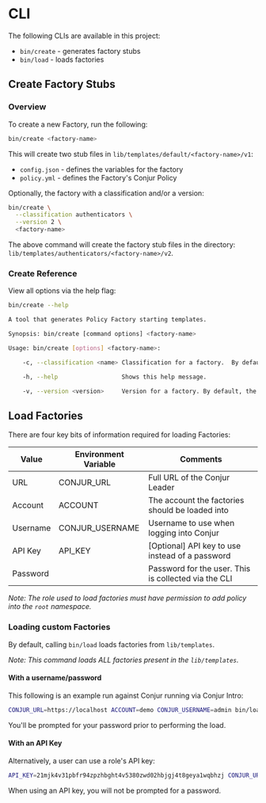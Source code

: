 # CLI

The following CLIs are available in this project:

- `bin/create` - generates factory stubs
- `bin/load` - loads factories

## Create Factory Stubs

### Overview

To create a new Factory, run the following:

```sh
bin/create <factory-name>
```

This will create two stub files in `lib/templates/default/<factory-name>/v1`:

- `config.json` - defines the variables for the factory
- `policy.yml` - defines the Factory's Conjur Policy

Optionally, the factory with a classification and/or a version:

```sh
bin/create \
  --classification authenticators \
  --version 2 \
  <factory-name>
```

The above command will create the factory stub files in the directory: `lib/templates/authenticators/<factory-name>/v2`.

### Create Reference

View all options via the help flag:

```sh
bin/create --help

A tool that generates Policy Factory starting templates.

Synopsis: bin/create [command options] <factory-name>

Usage: bin/create [options] <factory-name>:

    -c, --classification <name> Classification for a factory.  By default, the classification will be 'default'

    -h, --help                  Shows this help message.

    -v, --version <version>     Version for a factory. By default, the version will be 'v1'.
```

## Load Factories

There are four key bits of information required for loading Factories:

| Value | Environment Variable | Comments |
|-|-|-|
| URL | CONJUR_URL | Full URL of the Conjur Leader |
| Account| ACCOUNT | The account the factories should be loaded into |
| Username | CONJUR_USERNAME | Username to use when logging into Conjur |
| API Key | API_KEY | [Optional] API key to use instead of a password |
| Password | | Password for the user. This is collected via the CLI |

*Note: The role used to load factories must have permission to add policy into the `root` namespace.*

### Loading custom Factories

By default, calling `bin/load` loads factories from `lib/templates`.

*Note: This command loads ALL factories present in the `lib/templates`.*

#### With a username/password

This following is an example run against Conjur running via Conjur Intro:

```sh
CONJUR_URL=https://localhost ACCOUNT=demo CONJUR_USERNAME=admin bin/load
```

You'll be prompted for your password prior to performing the load.

#### With an API Key

Alternatively, a user can use a role's API key:

```sh
API_KEY=21mjk4v31pbfr94zpzhbght4v5380zwd02hbjgj4t8geya1wqbhzj CONJUR_URL=https://localhost ACCOUNT=demo CONJUR_USERNAME=admin bin/load
```

When using an API key, you will not be prompted for a password.
